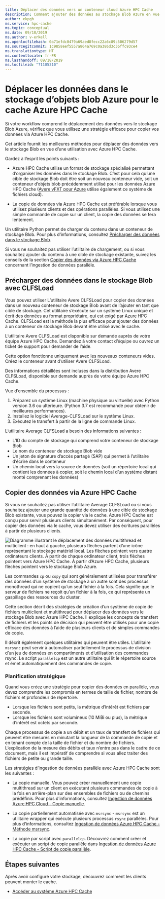 ```yaml
---
title: Déplacer des données vers un conteneur cloud Azure HPC Cache
description: Comment ajouter des données au stockage Blob Azure en vue de l’utiliser avec Azure HPC Cache
author: ekpgh
ms.service: hpc-cache
ms.topic: conceptual
ms.date: 09/18/2019
ms.author: v-erkell
ms.openlocfilehash: 0a71efdc0479a69aed8fecc22a6c89c506279d57
ms.sourcegitcommit: 1c9858eef5557a864a769c0a386d3c36ffc93ce4
ms.translationtype: HT
ms.contentlocale: fr-FR
ms.lasthandoff: 09/18/2019
ms.locfileid: "71105310"
---
```

# <a name="move-data-to-azure-blob-storage-for-azure-hpc-cache"></a>Déplacer les données dans le stockage d’objets blob Azure pour le cache Azure HPC Cache

Si votre workflow comprend le déplacement des données vers le stockage Blob Azure, vérifiez que vous utilisez une stratégie efficace pour copier vos données via Azure HPC Cache.

Cet article fournit les meilleures méthodes pour déplacer des données vers le stockage Blob en vue d’une utilisation avec Azure HPC Cache.

Gardez à l’esprit les points suivants :

* Azure HPC Cache utilise un format de stockage spécialisé permettant d’organiser les données dans le stockage Blob. C’est pour cela qu’une cible de stockage Blob doit être soit un nouveau conteneur vide, soit un conteneur d’objets blob précédemment utilisé pour les données Azure HPC Cache ([Avere vFXT pour Azure](https://azure.microsoft.com/services/storage/avere-vfxt/) utilise également ce système de fichiers cloud).

* La copie de données via Azure HPC Cache est préférable lorsque vous utilisez plusieurs clients et des opérations parallèles. Si vous utilisez une simple commande de copie sur un client, la copie des données se fera lentement.

Un utilitaire Python permet de charger du contenu dans un conteneur de stockage Blob. Pour plus d’informations, consultez [Précharger des données dans le stockage Blob](#pre-load-data-in-blob-storage-with-clfsload).

Si vous ne souhaitez pas utiliser l’utilitaire de chargement, ou si vous souhaitez ajouter du contenu à une cible de stockage existante, suivez les conseils de la section [Copier des données via Azure HPC Cache](#copy-data-through-the-azure-hpc-cache) concernant l’ingestion de données parallèle. 

## <a name="pre-load-data-in-blob-storage-with-clfsload"></a>Précharger des données dans le stockage Blob avec CLFSLoad

Vous pouvez utiliser <!--[Avere CLFSLoad](https://aka.ms/avere-clfsload)--> L’utilitaire Avere CLFSLoad pour copier des données dans un nouveau conteneur de stockage Blob avant de l’ajouter en tant que cible de stockage. Cet utilitaire s’exécute sur un système Linux unique et écrit des données au format propriétaire, qui est exigé par Azure HPC Cache. CLFSLoad est la méthode la plus efficace pour ajouter des données à un conteneur de stockage Blob devant être utilisé avec le cache.

L’utilitaire Avere CLFSLoad est disponible sur demande auprès de votre équipe Azure HPC Cache. Demandez à votre contact d’équipe ou ouvrez un ticket de support pour demander de l’aide.

Cette option fonctionne uniquement avec les nouveaux conteneurs vides. Créez le conteneur avant d’utiliser Avere CLFSLoad.

Des informations détaillées sont incluses dans la distribution Avere CLFSLoad, disponible sur demande auprès de votre équipe Azure HPC Cache. <!-- [Avere CLFSLoad readme](https://github.com/microsoft/Avere-CLFSLoad/blob/master/README.md). --><!-- caution literal link -->

Vue d’ensemble du processus :

1. Préparez un système Linux (machine physique ou virtuelle) avec Python version 3.6 ou ultérieure. (Python 3.7 est recommandé pour obtenir de meilleures performances).
1. Installez le logiciel Average-CLFSLoad sur le système Linux.
1. Exécutez le transfert à partir de la ligne de commande Linux.

L’utilitaire Average CLFSLoad a besoin des informations suivantes :

* L’ID du compte de stockage qui comprend votre conteneur de stockage Blob
* Le nom du conteneur de stockage Blob vide
* Un jeton de signature d’accès partagé (SAP) qui permet à l’utilitaire d’écrire dans le conteneur
* Un chemin local vers la source de données (soit un répertoire local qui contient les données à copier, soit le chemin local d’un système distant monté comprenant les données)

<!-- The requirements are explained in detail in the [Avere CLFSLoad readme](https://aka.ms/avere-clfsload). -->

## <a name="copy-data-through-the-azure-hpc-cache"></a>Copier des données via Azure HPC Cache

Si vous ne souhaitez pas utiliser l’utilitaire Average CLFSLoad ou si vous souhaitez ajouter une grande quantité de données à une cible de stockage Blob existante, vous pouvez la copier via le cache. Azure HPC Cache est conçu pour servir plusieurs clients simultanément. Par conséquent, pour copier des données via le cache, vous devez utiliser des écritures parallèles à partir de plusieurs clients.

![Diagramme illustrant le déplacement des données multithread et multiclient : en haut à gauche, plusieurs flèches partent d’une icône représentant le stockage matériel local. Les flèches pointent vers quatre ordinateurs clients. À partir de chaque ordinateur client, trois flèches pointent vers Azure HPC Cache. À partir d’Azure HPC Cache, plusieurs flèches pointent vers le stockage Blob Azure.](media/hpc-cache-parallel-ingest.png) 

Les commandes ``cp`` ou ``copy`` qui sont généralement utilisées pour transférer des données d’un système de stockage à un autre sont des processus monothread qui ne copient qu’un seul fichier à la fois. Cela signifie que le serveur de fichiers ne reçoit qu’un fichier à la fois, ce qui représente un gaspillage des ressources du cluster.

Cette section décrit des stratégies de création d’un système de copie de fichiers multiclient et multithread pour déplacer des données vers le stockage Blob avec Azure HPC Cache. Il explique les concepts de transfert de fichiers et les points de décision qui peuvent être utilisés pour une copie efficace des données à l’aide de plusieurs clients et de simples commandes de copie.

Il décrit également quelques utilitaires qui peuvent être utiles. L’utilitaire ``msrsync`` peut servir à automatiser partiellement le processus de division d’un jeu de données en compartiments et d’utilisation des commandes rsync. Le script ``parallelcp`` est un autre utilitaire qui lit le répertoire source et émet automatiquement des commandes de copie.

### <a name="strategic-planning"></a>Planification stratégique

Quand vous créez une stratégie pour copier des données en parallèle, vous devez comprendre les compromis en termes de taille de fichier, nombre de fichiers et profondeur de répertoire.

* Lorsque les fichiers sont petits, la métrique d’intérêt est fichiers par seconde.
* Lorsque les fichiers sont volumineux (10 MiBi ou plus), la métrique d’intérêt est octets par seconde.

Chaque processus de copie a un débit et un taux de transfert de fichiers qui peuvent être mesurés en minutant la longueur de la commande de copie et en tenant compte de la taille de fichier et du nombre de fichiers. L’explication de la mesure des débits et taux n’entre pas dans le cadre de ce document, mais il est impératif de comprendre si vous allez traiter des fichiers de petite ou grande taille.

Les stratégies d’ingestion de données parallèle avec Azure HPC Cache sont les suivantes :

* La copie manuelle. Vous pouvez créer manuellement une copie multithread sur un client en exécutant plusieurs commandes de copie à la fois en arrière-plan sur des ensembles de fichiers ou de chemins prédéfinis. Pour plus d’informations, consultez [Ingestion de données Azure HPC Cloud - Copie manuelle](hpc-cache-ingest-manual.md).

* La copie partiellement automatisée avec ``msrsync`` - ``msrsync`` est un utilitaire wrapper qui exécute plusieurs processus ``rsync`` parallèles. Pour plus d’informations, consultez [Ingestion de données Azure HPC Cache - Méthode msrsync](hpc-cache-ingest-msrsync.md).

* La copie par script avec ``parallelcp``. Découvrez comment créer et exécuter un script de copie parallèle dans [Ingestion de données Azure HPC Cache - Script de copie parallèle](hpc-cache-ingest-parallelcp.md).

## <a name="next-steps"></a>Étapes suivantes

Après avoir configuré votre stockage, découvrez comment les clients peuvent monter le cache.

* [Accéder au système Azure HPC Cache](hpc-cache-mount.md)
